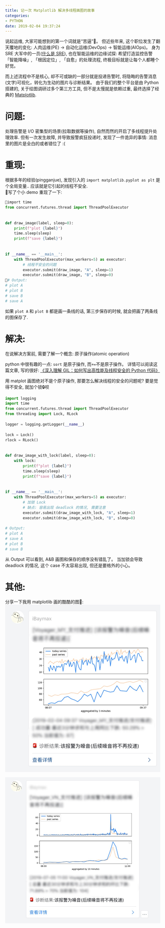 ```yaml
---
title: 记一次 Matplotlib 解决多线程画图的故事
categories:
- PYTHON
date: 2019-02-04 19:37:24
---
```



说起运维, 大家可能想到的第一个词就是“苦逼”🤔。 但近些年来, 这个职位发生了翻天覆地的变化: 人肉运维(PE) → 自动化运维(DevOps) → 智能运维(AIOps)。 身为SRE 大军中的一员([什么是 SRE](/blog/20180403/impressions-of-google-sre/)), 也在智能运维的边缘试探: 希望打造监控告警「智能降噪」, 「根因定位」, 「自愈」的处理流程, 终极目标就是让每个人都睡个好觉。    

而上述流程中不是核心, 却不可或缺的一部分就是投递告警时, 将隐晦的告警消息(文字)可视化，转化为生动的图片与诊断结果。 由于我们的整个平台是由 Python 搭建的, 关于绘图调研过多个第三方工具, 但不是太慢就是依赖过重, 最终选择了经典的 [Matplotlib](https://matplotlib.org/).


<!--more-->


# 问题:
处理告警是 I/O 密集型的场景(拉取数据等操作), 自然而然的开启了多线程提升处理效率. 但有一次发生故障, 并导致报警疯狂投递时, 发现了一件诡异的事情: 消息里的图片是全白的或者错位了 :(

# 重现:
根据多年的经验(pingganjue), 发现引入的 `import matplotlib.pyplot as plt` 是个全局变量.. 应该就是它引起的线程不安全.    
写了个小 demo 重现了一下:    
```python
import time
from concurrent.futures.thread import ThreadPoolExecutor


def draw_image(label, sleep=0):
    print(f"plot {label}")
    time.sleep(sleep)
    print(f"save {label}")


if __name__ == '__main__':
    with ThreadPoolExecutor(max_workers=5) as executor:
        # 线程不安全的问题
        executor.submit(draw_image, "A", sleep=1)
        executor.submit(draw_image, "B", sleep=0)
# Output:
# plot A
# plot B
# save B
# save A
```
如果 `plot A` 和 `plot B` 都是画一条线的话, 第三步保存的时候, 就会把画了两条线的图保存了.   

# 解决:
在说解决方案前, 需要了解一个概念: 原子操作(atomic operation) 

python 中很有趣的一点: `sort` 是原子操作, 而`+=`不是原子操作。 详情可以阅读这篇文章, 写的很好: [《深入理解 GIL：如何写出高性能及线程安全的 Python 代码》](http://python.jobbole.com/87743/)    

用 matplot 画图绝对不是个原子操作, 那要怎么解决线程的安全的问题呢? 要是觉得不安全, 就加个锁🔒呗   
```python
import logging
import time
from concurrent.futures.thread import ThreadPoolExecutor
from threading import Lock, RLock

logger = logging.getLogger(__name__)

lock = Lock()
rlock = RLock()


def draw_image_with_lock(label, sleep=0):
    with lock:
        print(f"plot {label}")
        time.sleep(sleep)
        print(f"save {label}")


if __name__ == '__main__':
    with ThreadPoolExecutor(max_workers=5) as executor:
        # 加锁 Lock
        # 缺点: 容易出现 deadlock 的情况, 需要注意
        executor.submit(draw_image_with_lock, "A", sleep=1)
        executor.submit(draw_image_with_lock, "B", sleep=0)

# Output: 
# plot A
# save A
# plot B
# save B
```

从 Output 可以看到, A&B 画图和保存的顺序没有错乱了。 当加锁会导致 deadlock 的情况, 这个 case 不太容易出现, 但还是要格外的小心。    


# 其他:
分享一下我用 matplotlib 画的酷酷的图💪:    
![](../images/blog/190204_matplot_thread_safing/15492804797787.jpg)

![](../images/blog/190204_matplot_thread_safing/ibaymax.jpg)




